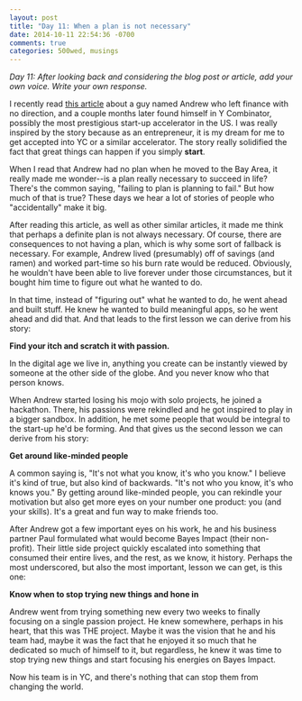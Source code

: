 ```yaml
---
layout: post
title: "Day 11: When a plan is not necessary"
date: 2014-10-11 22:54:36 -0700
comments: true
categories: 500wed, musings
---
```


_Day 11: After looking back and considering the blog post or article, add your own voice. Write your own response._

<!-- more -->

I recently read [this article](https://medium.com/@andrewjiang/unintentionally-in-yc-9dd0ccbaeb44) about a guy named Andrew who left finance with no direction, and a couple months later found himself in Y Combinator, possibly the most prestigious start-up accelerator in the US. I was really inspired by the story because as an entrepreneur, it is my dream for me to get accepted into YC or a similar accelerator. The story really solidified the fact that great things can happen if you simply __start__.

When I read that Andrew had no plan when he moved to the Bay Area, it really made me wonder--is a plan really necessary to succeed in life? There's the common saying, "failing to plan is planning to fail." But how much of that is true? These days we hear a lot of stories of people who "accidentally" make it big. 

After reading this article, as well as other similar articles, it made me think that perhaps a definite plan is not always necessary. Of course, there are consequences to not having a plan, which is why some sort of fallback is necessary. For example, Andrew lived (presumably) off of savings (and ramen) and worked part-time so his burn rate would be reduced. Obviously, he wouldn't have been able to live forever under those circumstances, but it bought him time to figure out what he wanted to do. 

In that time, instead of "figuring out" what he wanted to do, he went ahead and built stuff. He knew he wanted to build meaningful apps, so he went ahead and did that. And that leads to the first lesson we can derive from his story: 

__Find your itch and scratch it with passion.__

In the digital age we live in, anything you create can be instantly viewed by someone at the other side of the globe. And you never know who that person knows. 

When Andrew started losing his mojo with solo projects, he joined a hackathon. There, his passions were rekindled and he got inspired to play in a bigger sandbox. In addition, he met some people that would be integral to the start-up he'd be forming. And that gives us the second lesson we can derive from his story:

__Get around like-minded people__

A common saying is, "It's not what you know, it's who you know." I believe it's kind of true, but also kind of backwards. "It's not who you know, it's who knows you." By getting around like-minded people, you can rekindle your motivation but also get more eyes on your number one product: you (and your skills). It's a great and fun way to make friends too. 

After Andrew got a few important eyes on his work, he and his business partner Paul formulated what would become Bayes Impact (their non-profit). Their little side project quickly escalated into something that consumed their entire lives, and the rest, as we know, it history. Perhaps the most underscored, but also the most important, lesson we can get, is this one:

__Know when to stop trying new things and hone in__

Andrew went from trying something new every two weeks to finally focusing on a single passion project. He knew somewhere, perhaps in his heart, that this was THE project. Maybe it was the vision that he and his team had, maybe it was the fact that he enjoyed it so much that he dedicated so much of himself to it, but regardless, he knew it was time to stop trying new things and start focusing his energies on Bayes Impact. 

Now his team is in YC, and there's nothing that can stop them from changing the world.